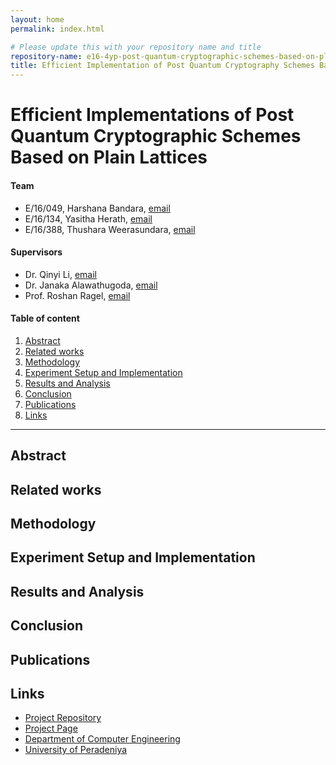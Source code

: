 ```yaml
---
layout: home
permalink: index.html

# Please update this with your repository name and title
repository-name: e16-4yp-post-quantum-cryptographic-schemes-based-on-plain-lattices
title: Efficient Implementation of Post Quantum Cryptography Schemes Based on Plain Lattices
---
```


[comment]: # "This is the standard layout for the project, but you can clean this and use your own template"

# Efficient Implementations of Post Quantum Cryptographic Schemes Based on Plain Lattices


#### Team

- E/16/049, Harshana Bandara, [email](e16049@eng.pdn.ac.lk)
- E/16/134, Yasitha Herath, [email](e16134@eng.pdn.ac.lk)
- E/16/388, Thushara Weerasundara, [email](e16388@eng.pdn.ac.lk)

#### Supervisors

- Dr. Qinyi Li, [email](qinyi.li@griffith.edu.au)
- Dr. Janaka Alawathugoda, [email](alawatugoda@eng.pdn.ac.lk)
- Prof. Roshan Ragel, [email](roshanr@eng.pdn.ac.lk)

#### Table of content

1. [Abstract](#abstract)
2. [Related works](#related-works)
3. [Methodology](#methodology)
4. [Experiment Setup and Implementation](#experiment-setup-and-implementation)
5. [Results and Analysis](#results-and-analysis)
6. [Conclusion](#conclusion)
7. [Publications](#publications)
8. [Links](#links)

---


## Abstract

## Related works

## Methodology

## Experiment Setup and Implementation

## Results and Analysis

## Conclusion

## Publications
[//]: # "Note: Uncomment each once you uploaded the files to the repository"

<!-- 1. [Semester 7 report](./) -->
<!-- 2. [Semester 7 slides](./) -->
<!-- 3. [Semester 8 report](./) -->
<!-- 4. [Semester 8 slides](./) -->
<!-- 5. Author 1, Author 2 and Author 3 "Research paper title" (2021). [PDF](./). -->


## Links

[//]: # ( NOTE: EDIT THIS LINKS WITH YOUR REPO DETAILS )

- [Project Repository](https://github.com/cepdnaclk/e16-4yp-post-quantum-cryptographic-schemes-based-on-plain-lattices)
- [Project Page](https://cepdnaclk.github.io/e16-4yp-post-quantum-cryptographic-schemes-based-on-plain-lattices/)
- [Department of Computer Engineering](http://www.ce.pdn.ac.lk/)
- [University of Peradeniya](https://eng.pdn.ac.lk/)

[//]: # "Please refer this to learn more about Markdown syntax"
[//]: # "https://github.com/adam-p/markdown-here/wiki/Markdown-Cheatsheet"
